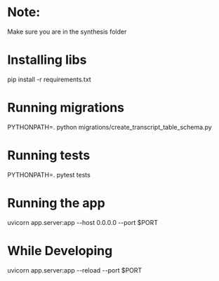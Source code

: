 # Note:
Make sure you are in the synthesis folder

# Installing libs
pip install -r requirements.txt

# Running migrations
PYTHONPATH=. python migrations/create_transcript_table_schema.py

# Running tests
PYTHONPATH=. pytest tests

# Running the app
uvicorn app.server:app --host 0.0.0.0 --port $PORT

# While Developing
uvicorn app.server:app --reload --port $PORT